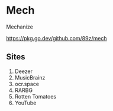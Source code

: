 # Mech

Mechanize

https://pkg.go.dev/github.com/89z/mech

## Sites

1. Deezer
2. MusicBrainz
3. ocr.space
4. RARBG
5. Rotten Tomatoes
6. YouTube
